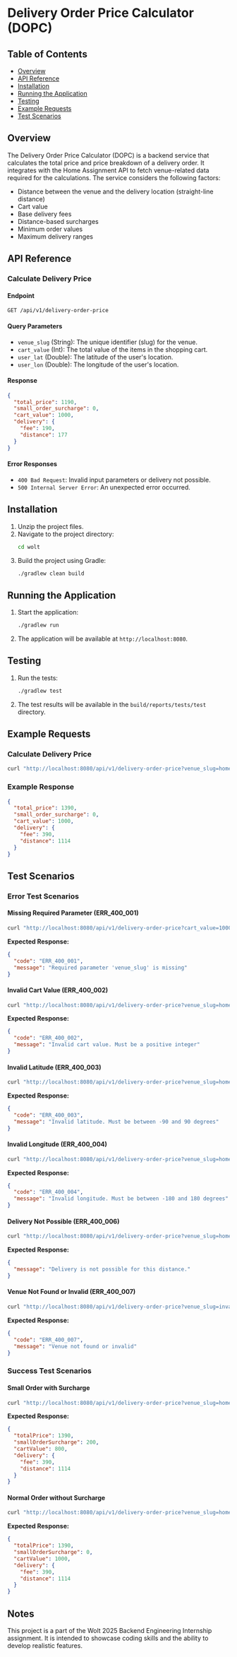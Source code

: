 # Delivery Order Price Calculator (DOPC)

## Table of Contents

- [Overview](#overview)
- [API Reference](#api-reference)
- [Installation](#installation)
- [Running the Application](#running-the-application)
- [Testing](#testing)
- [Example Requests](#example-requests)
- [Test Scenarios](#test-scenarios)

## Overview

The Delivery Order Price Calculator (DOPC) is a backend service that calculates the total price and price breakdown of a delivery order. It integrates with the Home Assignment API to fetch venue-related data required for the calculations. The service considers the following factors:
- Distance between the venue and the delivery location (straight-line distance)
- Cart value
- Base delivery fees
- Distance-based surcharges
- Minimum order values
- Maximum delivery ranges

## API Reference

### Calculate Delivery Price

#### Endpoint

```http
GET /api/v1/delivery-order-price
```

#### Query Parameters

- `venue_slug` (String): The unique identifier (slug) for the venue.
- `cart_value` (Int): The total value of the items in the shopping cart.
- `user_lat` (Double): The latitude of the user's location.
- `user_lon` (Double): The longitude of the user's location.

#### Response

```json
{
  "total_price": 1190,
  "small_order_surcharge": 0,
  "cart_value": 1000,
  "delivery": {
    "fee": 190,
    "distance": 177
  }
}
```

#### Error Responses

- `400 Bad Request`: Invalid input parameters or delivery not possible.
- `500 Internal Server Error`: An unexpected error occurred.

## Installation

1. Unzip the project files.
2. Navigate to the project directory:
   ```sh
   cd wolt
   ```
3. Build the project using Gradle:
   ```sh
   ./gradlew clean build
   ```

## Running the Application

1. Start the application:
   ```sh
   ./gradlew run
   ```
2. The application will be available at `http://localhost:8080`.

## Testing

1. Run the tests:
   ```sh
   ./gradlew test
   ```
2. The test results will be available in the `build/reports/tests/test` directory.

## Example Requests

### Calculate Delivery Price

```sh
curl "http://localhost:8080/api/v1/delivery-order-price?venue_slug=home-assignment-venue-berlin&cart_value=1000&user_lat=52.4903&user_lon=13.4536"
```

### Example Response

```json
{
  "total_price": 1390,
  "small_order_surcharge": 0,
  "cart_value": 1000,
  "delivery": {
    "fee": 390,
    "distance": 1114
  }
}
```

## Test Scenarios

### Error Test Scenarios

#### Missing Required Parameter (ERR_400_001)

```sh
curl "http://localhost:8080/api/v1/delivery-order-price?cart_value=1000&user_lat=90&user_lon=180"
```

**Expected Response:**

```json
{
  "code": "ERR_400_001",
  "message": "Required parameter 'venue_slug' is missing"
}
```

#### Invalid Cart Value (ERR_400_002)

```sh
curl "http://localhost:8080/api/v1/delivery-order-price?venue_slug=home-assignment-venue-berlin&cart_value=abc&user_lat=52.4903&user_lon=13.4536"
```

**Expected Response:**

```json
{
  "code": "ERR_400_002",
  "message": "Invalid cart value. Must be a positive integer"
}
```

#### Invalid Latitude (ERR_400_003)

```sh
curl "http://localhost:8080/api/v1/delivery-order-price?venue_slug=home-assignment-venue-berlin&cart_value=1000&user_lat=invalid&user_lon=13.4536"
```

**Expected Response:**

```json
{
  "code": "ERR_400_003",
  "message": "Invalid latitude. Must be between -90 and 90 degrees"
}
```

#### Invalid Longitude (ERR_400_004)

```sh
curl "http://localhost:8080/api/v1/delivery-order-price?venue_slug=home-assignment-venue-berlin&cart_value=1000&user_lat=52.4903&user_lon=invalid"
```

**Expected Response:**

```json
{
  "code": "ERR_400_004",
  "message": "Invalid longitude. Must be between -180 and 180 degrees"
}
```

#### Delivery Not Possible (ERR_400_006)

```sh
curl "http://localhost:8080/api/v1/delivery-order-price?venue_slug=home-assignment-venue-berlin&cart_value=1000&user_lat=52.5200&user_lon=13.4050"
```

**Expected Response:**

```json
{
  "message": "Delivery is not possible for this distance."
}
```

#### Venue Not Found or Invalid (ERR_400_007)

```sh
curl "http://localhost:8080/api/v1/delivery-order-price?venue_slug=invalid-venue&cart_value=1000&user_lat=52.4903&user_lon=13.4536"
```

**Expected Response:**

```json
{
  "code": "ERR_400_007",
  "message": "Venue not found or invalid"
}
```

### Success Test Scenarios

#### Small Order with Surcharge

```sh
curl "http://localhost:8080/api/v1/delivery-order-price?venue_slug=home-assignment-venue-berlin&cart_value=800&user_lat=52.4903&user_lon=13.4536"
```

**Expected Response:**

```json
{
  "totalPrice": 1390,
  "smallOrderSurcharge": 200,
  "cartValue": 800,
  "delivery": {
    "fee": 390,
    "distance": 1114
  }
}
```

#### Normal Order without Surcharge

```sh
curl "http://localhost:8080/api/v1/delivery-order-price?venue_slug=home-assignment-venue-berlin&cart_value=1000&user_lat=52.4903&user_lon=13.4536"
```

**Expected Response:**

```json
{
  "totalPrice": 1390,
  "smallOrderSurcharge": 0,
  "cartValue": 1000,
  "delivery": {
    "fee": 390,
    "distance": 1114
  }
}
```

## Notes

This project is a part of the Wolt 2025 Backend Engineering Internship assignment. It is intended to showcase coding skills and the ability to develop realistic features. 
